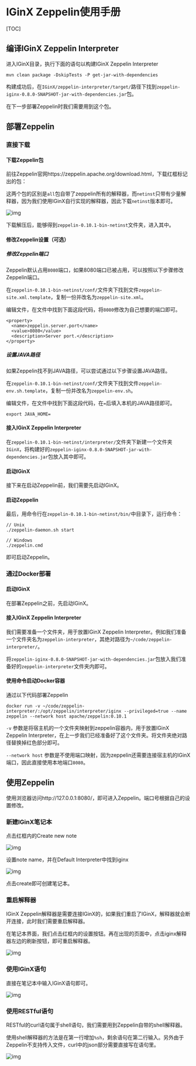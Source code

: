 # IGinX Zeppelin使用手册

[TOC]

## 编译IGinX Zeppelin Interpreter

进入IGinX目录，执行下面的语句以构建IGinX Zeppelin Interpreter

```Shell
mvn clean package -DskipTests -P get-jar-with-dependencies    
```

构建成功后，在`IGinX/zeppelin-interpreter/target/`路径下找到`zeppelin-iginx-0.8.0-SNAPSHOT-jar-with-dependencies.jar`包。

在下一步部署Zeppelin时我们需要用到这个包。

## 部署Zeppelin

### 直接下载

#### 下载Zeppelin包

前往Zeppelin官网https://zeppelin.apache.org/download.html，下载红框标记出的包：

这两个包的区别是`all`包自带了zeppelin所有的解释器，而`netinst`只带有少量解释器，因为我们使用IGinX自行实现的解释器，因此下载`netinst`版本即可。

![img](../images/IGinXZeppelin/zeppelin_download_page.png)

下载解压后，能够得到`zeppelin-0.10.1-bin-netinst`文件夹，进入其中。

#### 修改Zeppelin设置（可选）

##### 修改Zeppelin端口

Zeppelin默认占用`8080`端口，如果8080端口已被占用，可以按照以下步骤修改Zeppelin端口。

在`zeppelin-0.10.1-bin-netinst/conf/`文件夹下找到文件`zeppelin-site.xml.template`，复制一份并改名为`zeppelin-site.xml`。

编辑文件，在文件中找到下面这段代码，将`8080`修改为自己想要的端口即可。

```Shell
<property>
  <name>zeppelin.server.port</name>
  <value>8080</value>
  <description>Server port.</description>
</property>
```

##### 设置JAVA路径

如果Zeppelin找不到JAVA路径，可以尝试通过以下步骤设置JAVA路径。

在`zeppelin-0.10.1-bin-netinst/conf/`文件夹下找到文件`zeppelin-env.sh.template`，复制一份并改名为`zeppelin-env.sh`。

编辑文件，在文件中找到下面这段代码，在`=`后填入本机的JAVA路径即可。

```Shell
export JAVA_HOME=
```

#### 接入IGinX Zeppelin Interpreter

在`zeppelin-0.10.1-bin-netinst/interpreter/`文件夹下新建一个文件夹`IGinX`，将构建好的`zeppelin-iginx-0.8.0-SNAPSHOT-jar-with-dependencies.jar`包放入其中即可。

#### 启动IGinX

接下来在启动Zeppelin前，我们需要先启动IGinX。

#### 启动Zeppelin

最后，用命令行在`zeppelin-0.10.1-bin-netinst/bin/`中目录下，运行命令：

```Shell
// Unix
./zeppelin-daemon.sh start

// Windows
./zeppelin.cmd
```

即可启动Zeppelin。

### 通过Docker部署

#### 启动IGinX

在部署Zeppelin之前，先启动IGinX。

#### 接入IGinX Zeppelin Interpreter

我们需要准备一个文件夹，用于放置IGinX Zeppelin Interpreter。例如我们准备一个文件夹名为`zeppelin-interpreter`，其绝对路径为`~/code/zeppelin-interpreter/`。

将`zeppelin-iginx-0.8.0-SNAPSHOT-jar-with-dependencies.jar`包放入我们准备好的`zeppelin-interpreter`文件夹内即可。

#### 使用命令启动Docker容器

通过以下代码部署Zeppelin

```Shell
docker run -v ~/code/zeppelin-interpreter/:/opt/zeppelin/interpreter/iginx --privileged=true --name zeppelin --network host apache/zeppelin:0.10.1
```

`-v` 参数是将宿主机的一个文件夹映射到zeppelin容器内，用于放置IGinX Zeppelin Interpreter，在上一步我们已经准备好了这个文件夹。将文件夹绝对路径替换掉红色部分即可。

`--network host` 参数是不使用端口映射，因为zeppelin还需要连接宿主机的IGinX端口，因此直接使用本地端口`8080`。

## 使用Zeppelin

使用浏览器访问http://127.0.0.1:8080/，即可进入Zeppelin。端口号根据自己的设置修改。

### 新建IGinX笔记本

点击红框内的Create new note

![img](../images/IGinXZeppelin/create_new_note.png)

设置note name，并在Default Interpreter中找到iginx

![img](../images/IGinXZeppelin/set_new_note.png)

点击create即可创建笔记本。

### 重启解释器

IGinX Zeppelin解释器是需要连接IGinX的，如果我们重启了IGinX，解释器就会断开连接，此时我们需要重启解释器。

在笔记本界面，我们点击红框内的设置按钮。再在出现的页面中，点击iginx解释器左边的刷新按钮，即可重启解释器。

![img](../images/IGinXZeppelin/restart_interpreter.png)

### 使用IGinX语句

直接在笔记本中输入IGinX语句即可。

![img](../images/IGinXZeppelin/iginx_sql.png)

### 使用RESTful语句

RESTful的curl语句属于shell语句，我们需要用到Zeppelin自带的shell解释器。

使用shell解释器的方法是在第一行增加`%sh`，剩余语句在第二行输入。另外由于Zeppelin不支持传入文件，curl中的json部分需要直接写在语句里。

![img](../images/IGinXZeppelin/restful.png)
